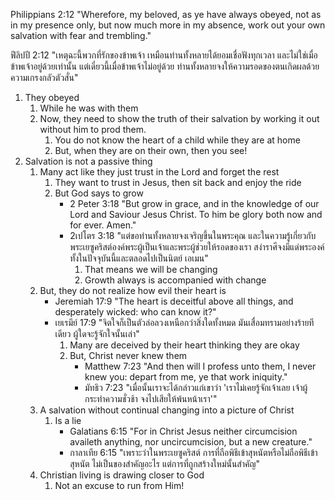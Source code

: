 Philippians 2:12 "Wherefore, my beloved, as ye have always obeyed, not as in my presence only, but now much more in my absence, work out your own salvation with fear and trembling."

ฟีลิปปี 2:12 "เหตุฉะนี้พวกที่รักของข้าพเจ้า เหมือนท่านทั้งหลายได้ยอมเชื่อฟังทุกเวลา และไม่ใช่เมื่อข้าพเจ้าอยู่ด้วยเท่านั้น แต่เดี๋ยวนี้เมื่อข้าพเจ้าไม่อยู่ด้วย ท่านทั้งหลายจงให้ความรอดของตนเกิดผลด้วยความเกรงกลัวตัวสั่น"

1. They obeyed
    1. While he was with them
    2. Now, they need to show the truth of their salvation by working it out without him to prod them.
        1. You do not know the heart of a child while they are at home
        2. But, when they are on their own, then you see!
2. Salvation is not a passive thing
    1. Many act like they just trust in the Lord and forget the rest
        1. They want to trust in Jesus, then sit back and enjoy the ride
        2. But God says to grow
            - 2 Peter 3:18 "But grow in grace, and in the knowledge of our Lord and Saviour Jesus Christ. To him be glory both now and for ever. Amen."
            - 2เปโตร 3:18 "แต่ขอท่านทั้งหลายจงเจริญขึ้นในพระคุณ และในความรู้เกี่ยวกับพระเยซูคริสต์องค์พระผู้เป็นเจ้าและพระผู้ช่วยให้รอดของเรา สง่าราศีจงมีแด่พระองค์ทั้งในปัจจุบันนี้และตลอดไปเป็นนิตย์ เอเมน"
                1. That means we will be changing
                2. Growth always is accompanied with change
    2. But, they do not realize how evil their heart is
        - Jeremiah 17:9 "The heart is deceitful above all things, and desperately wicked: who can know it?"
        - เยเรมีย์ 17:9 "จิตใจก็เป็นตัวล่อลวงเหนือกว่าสิ่งใดทั้งหมด มันเสื่อมทรามอย่างร้ายทีเดียว ผู้ใดจะรู้จักใจนั้นเล่า"
            1. Many are deceived by their heart thinking they are okay
            2. But, Christ never knew them
                - Matthew 7:23 "And then will I profess unto them, I never knew you: depart from me, ye that work iniquity."
                - มัทธิว 7:23 "เมื่อนั้นเราจะได้กล่าวแก่เขาว่า 'เราไม่เคยรู้จักเจ้าเลย เจ้าผู้กระทำความชั่วช้า จงไปเสียให้พ้นหน้าเรา'"
    3. A salvation without continual changing into a picture of Christ
        1. Is a lie
            - Galatians 6:15 "For in Christ Jesus neither circumcision availeth anything, nor uncircumcision, but a new creature."
            - กาลาเทีย 6:15 "เพราะว่าในพระเยซูคริสต์ การที่ถือพิธีเข้าสุหนัตหรือไม่ถือพิธีเข้าสุหนัต ไม่เป็นของสำคัญอะไร แต่การที่ถูกสร้างใหม่นั้นสำคัญ"
    4. Christian living is drawing closer to God
        1. Not an excuse to run from Him!